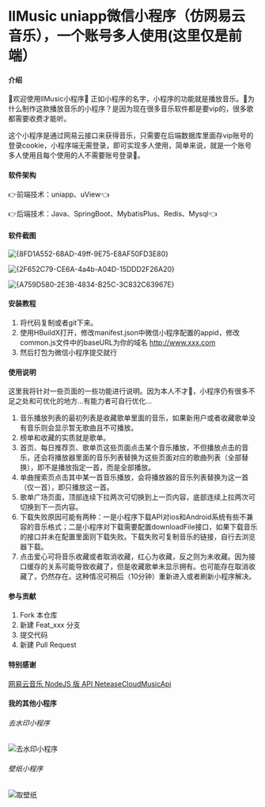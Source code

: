 # llMusic uniapp微信小程序（仿网易云音乐），一个账号多人使用(这里仅是前端）

#### 介绍
    
🤗欢迎使用llMusic小程序🤗 正如小程序的名字，小程序的功能就是播放音乐。🤔为什么制作这款播放音乐的小程序？是因为现在很多音乐软件都是要vip的，很多歌都需要收费才能听。

这个小程序是通过网易云接口来获得音乐，只需要在后端数据库里面存vip账号的登录cookie，小程序端无需登录，即可实现多人使用，简单来说，就是一个账号多人使用且每个使用的人不需要账号登录🥰。


#### 软件架构

👉前端技术：uniapp、uView👈

👉后端技术：Java、SpringBoot、MybatisPlus、Redis、Mysql👈


#### 软件截图

![{8FD1A552-68AD-49ff-9E75-E8AF50FD3E80}](https://github.com/lhnzfq165/LLMusic/assets/96375028/fcd32ce8-1fa2-4913-9c02-bc79c3233033)

![{2F652C79-CE6A-4a4b-A04D-15DDD2F26A20}](https://github.com/lhnzfq165/LLMusic/assets/96375028/8af59f89-0332-4054-9c17-27083011cb5c)

![{A759D580-2E3B-4834-B25C-3C832C63967E}](https://github.com/lhnzfq165/LLMusic/assets/96375028/3b393c3e-cc53-46a3-9c03-77156827b8f8)


#### 安装教程

1.  将代码复制或者git下来。
2.  使用HBuildX打开，修改manifest.json中微信小程序配置的appid，修改common.js文件中的baseURL为你的域名 http://www.xxx.com
3.  然后打包为微信小程序提交就行

#### 使用说明

这里我将针对一些页面的一些功能进行说明。因为本人不才🥺，小程序仍有很多不足之处和可优化的地方...有能力者可自行优化...
1. 音乐播放列表的最初列表是收藏歌单里面的音乐，如果新用户或者收藏歌单没有音乐则会显示暂无歌曲且不可播放。
2. 榜单和收藏的实质就是歌单。
3. 首页、每日推荐页、歌单页这些页面点击某个音乐播放，不但播放点击的音乐，还会将播放器里面的音乐列表替换为这些页面对应的歌曲列表（全部替换），即不是播放指定一首，而是全部播放。
4. 单曲搜索页点击其中某一首音乐播放，会将播放器的音乐列表替换为这一首（仅一首），即只播放这一首。
5. 歌单广场页面，顶部连续下拉两次可切换到上一页内容，底部连续上拉两次可切换到下一页内容。
6. 下载失败原因可能有两种：一是小程序下载API对ios和Android系统有些不兼容的音乐格式；二是小程序对下载需要配置downloadFile接口，如果下载音乐的接口并未在配置里面则下载失败。下载失败可复制音乐的链接，自行去浏览器下载。
7. 点击爱心可将音乐收藏或者取消收藏，红心为收藏，反之则为未收藏。因为接口缓存的关系可能导致收藏了，但是收藏歌单未显示拥有。也可能存在取消收藏了，仍然存在。这种情况可稍后（10分钟）重新进入或者刷新小程序解决。

#### 参与贡献

1.  Fork 本仓库
2.  新建 Feat_xxx 分支
3.  提交代码
4.  新建 Pull Request

#### 特别感谢

 [网易云音乐 NodeJS 版 API NeteaseCloudMusicApi](https://github.com/Binaryify/NeteaseCloudMusicApi)

#### 我的其他小程序

###### 去水印小程序

![去水印小程序](https://github.com/lhnzfq165/LLMusic/assets/96375028/5069faa7-114b-49f7-a1aa-7826af4e0571)

 
###### 壁纸小程序

![取壁纸](https://github.com/lhnzfq165/LLMusic/assets/96375028/8ff5996e-c905-4d0f-9dcb-02e31c0081c0)

